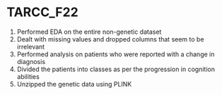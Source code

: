 # TARCC_F22
1) Performed EDA on the entire non-genetic dataset
2) Dealt with missing values and dropped columns that seem to be irrelevant 
3) Performed analysis on patients who were reported with a change in diagnosis
4) Divided the patients into classes as per the progression in cognition abilities
5) Unzipped the genetic data using PLINK 
